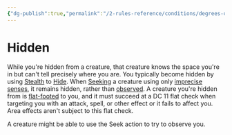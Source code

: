 ```yaml
---
{"dg-publish":true,"permalink":"/2-rules-reference/conditions/degrees-of-detection/hidden/"}
---
```


# Hidden

While you're hidden from a creature, that creature knows the space you're in but can't tell precisely where you are. You typically become hidden by using [Stealth](https://2e.aonprd.com/Skills.aspx?ID=15) to [Hide](https://2e.aonprd.com/Actions.aspx?ID=62). When [Seeking](https://2e.aonprd.com/Actions.aspx?ID=84) a creature using only [imprecise senses](https://2e.aonprd.com/Rules.aspx?ID=412), it remains hidden, rather than [observed](https://2e.aonprd.com/Conditions.aspx?ID=27). A creature you're hidden from is [flat-footed](https://2e.aonprd.com/Conditions.aspx?ID=16) to you, and it must succeed at a DC 11 flat check when targeting you with an attack, spell, or other effect or it fails to affect you. Area effects aren't subject to this flat check.  
  
A creature might be able to use the Seek action to try to observe you.